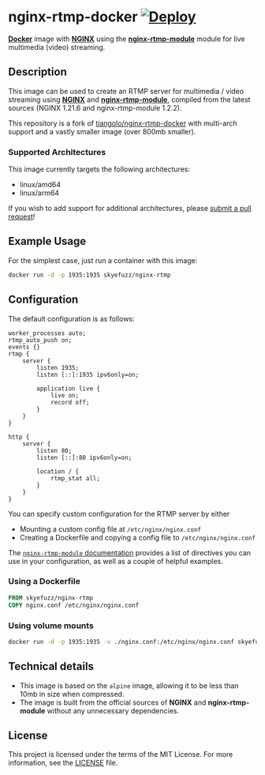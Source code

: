 # nginx-rtmp-docker [![Deploy](https://github.com/kaylendog/nginx-rtmp-docker/workflows/Deploy/badge.svg)](https://github.com/kaylendog/nginx-rtmp-docker/actions?query=workflow%3ADeploy)

[**Docker**](https://www.docker.com/) image with [**NGINX**](http://nginx.org/en/) using the [**nginx-rtmp-module**](https://github.com/arut/nginx-rtmp-module) module for live multimedia (video) streaming.

## Description

This image can be used to create an RTMP server for multimedia / video streaming using [**NGINX**](http://nginx.org/en/) and [**nginx-rtmp-module**](https://github.com/arut/nginx-rtmp-module), compiled from the latest sources (NGINX 1.21.6 and nginx-rtmp-module 1.2.2).

This repository is a fork of [tiangolo/nginx-rtmp-docker](https://github.com/tiangolo/nginx-rtmp-docker) with multi-arch support and a vastly smaller image (over 800mb smaller).

### Supported Architectures

This image currently targets the following architectures:

- linux/amd64
- linux/arm64

If you wish to add support for additional architectures, please [submit a pull request](https://github.com/tiangolo/nginx-rtmp-docker/compare/)!

## Example Usage

For the simplest case, just run a container with this image:

```bash
docker run -d -p 1935:1935 skyefuzz/nginx-rtmp
```

## Configuration

The default configuration is as follows:

```Nginx
worker_processes auto;
rtmp_auto_push on;
events {}
rtmp {
    server {
        listen 1935;
        listen [::]:1935 ipv6only=on;

        application live {
            live on;
            record off;
        }
    }
}

http {
    server {
        listen 80;
        listen [::]:80 ipv6only=on;

        location / {
            rtmp_stat all;
        }
    }
}
```

You can specify custom configuration for the RTMP server by either

- Mounting a custom config file at `/etc/nginx/nginx.conf`
- Creating a Dockerfile and copying a config file to `/etc/nginx/nginx.conf`

The [`nginx-rtmp-module` documentation](https://github.com/arut/nginx-rtmp-module/wiki/Directives) provides a list of directives you can use in your configuration, as well as a couple of helpful examples.

### Using a Dockerfile

```Dockerfile
FROM skyefuzz/nginx-rtmp
COPY nginx.conf /etc/nginx/nginx.conf
```

### Using volume mounts

```bash
docker run -d -p 1935:1935 -v ./nginx.conf:/etc/nginx/nginx.conf skyefuzz/nginx-rtmp
```

## Technical details

- This image is based on the `alpine` image, allowing it to be less than 10mb in size when compressed.
- The image is built from the official sources of **NGINX** and **nginx-rtmp-module** without any unnecessary dependencies.

## License

This project is licensed under the terms of the MIT License. For more information, see the [LICENSE](./LICENSE) file.

